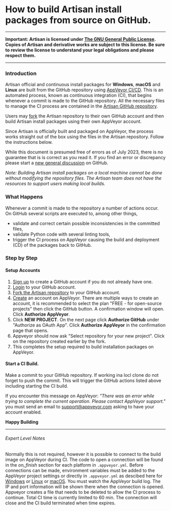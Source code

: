 # How to build Artisan install packages from source on GitHub.  

____
**Important: Artisan is licensed under [The GNU General Public License](https://www.gnu.org/licenses/gpl-3.0.html).  Copies of Artisan and derivative works are subject to this license.  Be sure to review the license to understand your legal obligations and please respect them.**  
____

### Introduction

Artisan official and continuous install packages for **Windows**, **macOS** and **Linux** are built from the GitHub repository using [AppVeyor CI/CD](https://www.appveyor.com).  This is an automated process, known as continuous integration (CI), that begins whenever a commit is made to the GitHub repository.  All the necessary files to manage the CI process are contained in the [Artisan GitHub repository](https://github.com/artisan-roaster-scope/artisan).  

Users may [fork](https://docs.github.com/en/get-started/quickstart/fork-a-repo) the Artisan repository to their own GitHub account and then build Artisan install packages using their own AppVeyor account.

Since Artisan is officially built and packaged on AppVeyor, the process works straight out of the box using the files in the Artisan repository.  Follow the instructions below. 

While this document is presumed free of errors as of July 2023, there is no guarantee that is is correct as you read it.  If you find an error or discrepancy please start a [new general discussion](https://github.com/artisan-roaster-scope/artisan/discussions/new?category=general) on GitHub.

*Note: Building Artisan install packages on a local machine cannot be done without modifying the repository files. The Artisan team does not have the resources to support users making local builds.*

### What Happens

Whenever a commit is made to the repository a number of actions occur. On GitHub several scripts are executed to, among other things, 
  * validate and correct certain possible inconsistencies in the committed files,  
  * validate Python code with several linting tools,  
  * trigger the CI process on AppVeyor causing the build and deployment (CD) of the packages back to GitHub.


### Step by Step

#### Setup Accounts  
1. [Sign up](https://github.com/signup) to create a GitHub account if you do not already have one.
1. [Login](https://github.com/login) to your GitHub account.
1. [Fork the Artisan repository](https://github.com/artisan-roaster-scope/artisan/fork) to your GitHub account.
1. [Create](https://ci.appveyor.com/signup) an account on AppVeyor.  There are multiple ways to create an account, it is recommended to select the plan "FREE - for open-source projects" then click the GitHub button.  A confirmation window will open.  Click **Authorize AppVeyor**.
1. Click **NEW PROJECT**.  On the next page click **Authorize GitHub** under "Authorize as OAuth App".  Click **Authorize AppVeyor** in the confirmation page that opens.  
1. Appveyor should now ask "Select repository for your new project".  Click on the repository created earlier by the fork.
1. This completes the setup required to build installation packages on AppVeyor.

#### Start a CI Build.
Make a commit to your GitHub repository.  If working ina locl clone do not forget to push the commit.  This will trigger the GitHub actions listed above including starting the CI build.    

If you encounter this message on AppVeyor: *"There was an error while trying to complete the current operation. Please contact AppVeyor support."* you must send an email to support@appveyor.com asking to have your account enabled.

**Happy Building**

_____
###### Expert Level Notes
Normally this is not required, however it is possible to connect to the build image on AppVeyor during CI.  The code to open a connection will be found in the *on_finish* section for each platform in `.appveyor.yml`.  Before connections can be made, environment variables must be added to the AppVeyor project settings or directly in `.appveyor.yml` as descibed here for  [Windows](https://www.appveyor.com/docs/how-to/rdp-to-build-worker/) or [Linux](https://www.appveyor.com/docs/how-to/ssh-to-build-worker/)  or [macOS](https://www.appveyor.com/docs/how-to/vnc-to-build-worker/).  You must watch the AppVeyor build log.  The IP and port information will be shown there when the connection is opened.  Appveyor creates a file that needs to be deleted to allow the CI process to continue.  Total CI time is currently limited to 60 min.  The connection will close and the CI build terminated when time expires.
